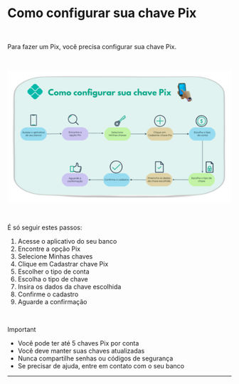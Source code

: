 # Como configurar sua chave Pix

<br>

Para fazer um Pix, você precisa configurar sua chave Pix. 

<br>

![Como criar sua chave Pix](https://github.com/vera-jordao-tw/pix-tutorial/blob/664f7be841f2995f9f1c12c6ba6846ad5aadc5ed/info-como-configurar-chave-pix.png)

<br>

É só seguir estes passos:

1. Acesse o aplicativo do seu banco
2. Encontre a opção Pix
3. Selecione Minhas chaves
4. Clique em Cadastrar chave Pix
5. Escolher o tipo de conta 
6. Escolha o tipo de chave
7. Insira os dados da chave escolhida
8. Confirme o cadastro
9. Aguarde a confirmação

<br>

> [!IMPORTANT]
> - Você pode ter até 5 chaves Pix por conta
> - Você deve manter suas chaves atualizadas
> - Nunca compartilhe senhas ou códigos de segurança
> - Se precisar de ajuda, entre em contato com o seu banco


***
